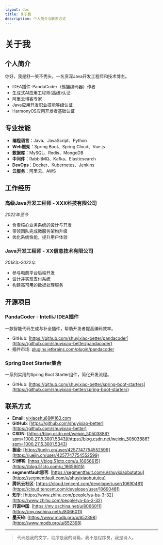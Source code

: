 ```yaml
---
layout: doc
title: 关于我
description: 个人简介与联系方式
---
```


# 关于我

## 个人简介

你好，我是舒一笑不秃头，一名资深Java开发工程师和技术博主。

- IDEA插件-PandaCoder（熊猫编码器）作者
- 生成式AI应用工程师(高级)认证
- 阿里云博客专家
- Java应用开发职业技能等级认证
- HarmonyOS应用开发者基础认证

## 专业技能

- **编程语言**：Java、JavaScript、Python
- **Web框架**：Spring Boot、Spring Cloud、Vue.js
- **数据库**：MySQL、Redis、MongoDB
- **中间件**：RabbitMQ、Kafka、Elasticsearch
- **DevOps**：Docker、Kubernetes、Jenkins
- **云服务**：阿里云、AWS

## 工作经历

### 高级Java开发工程师 - XXX科技有限公司

*2022年至今*

- 负责核心业务系统的设计与开发
- 带领团队完成微服务架构升级
- 优化系统性能，提升用户体验

### Java开发工程师 - XX信息技术有限公司

*2018年-2022年*

- 参与电商平台后端开发
- 设计并实现支付系统
- 构建高可用的数据处理服务

## 开源项目

### PandaCoder - IntelliJ IDEA插件

一款智能代码生成与补全插件，帮助开发者提高编码效率。

- GitHub: [https://github.com/shuyixiao-better/pandacoder](https://github.com/shuyixiao-better/pandacoder)
- 插件市场: [plugins.jetbrains.com/plugin/pandacoder](https://plugins.jetbrains.com/plugin/27533-pandacoder)

### Spring Boot Starter集合

一系列实用的Spring Boot Starter组件，简化开发流程。

- GitHub: [https://github.com/shuyixiao-better/spring-boot-starters](https://github.com/shuyixiao-better/spring-boot-starters)

## 联系方式

- **Email**: yixiaoshu88@163.com
- **GitHub**: [https://github.com/shuyixiao-better](https://github.com/shuyixiao-better)
- **CSDN**: [https://blog.csdn.net/weixin_50503886?spm=1000.2115.3001.5343](https://blog.csdn.net/weixin_50503886?spm=1000.2115.3001.5343)
- **掘金**: [https://juejin.cn/user/4257747754552599](https://juejin.cn/user/4257747754552599)
- **51博客**: [https://blog.51cto.com/u_16656615](https://blog.51cto.com/u_16656615)
- **segmentfault思否**: [https://segmentfault.com/u/shuyixiaobututou](https://segmentfault.com/u/shuyixiaobututou)
- **腾讯云社区**: [https://cloud.tencent.com/developer/user/10690481](https://cloud.tencent.com/developer/user/10690481)
- **知乎**: [https://www.zhihu.com/people/ya-ba-3-32](https://www.zhihu.com/people/ya-ba-3-32)
- **开源中国**: [https://my.oschina.net/u/8066011](https://my.oschina.net/u/8066011)
- **墨天轮**: [https://www.modb.pro/u/652398](https://www.modb.pro/u/652398)

---

> 代码是我的文字，程序是我的诗篇，我不是程序员，我是诗人。

